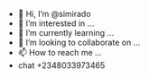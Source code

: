 - 👋 Hi, I’m @simirado
- 👀 I’m interested in ...
- 🌱 I’m currently learning ...
- 💞️ I’m looking to collaborate on ...
- 📫 How to reach me ...
- chat +2348033973465
<!---
simirado/simirado is a ✨ special ✨ repository because its `README.md` (this file) appears on your GitHub profile.
You can click the Preview link to take a look at your changes.
--->
